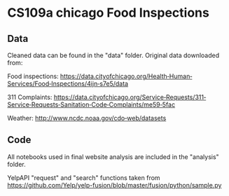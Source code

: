 # CS109a chicago Food Inspections

## Data
Cleaned data can be found in the "data" folder.
Original data downloaded from:

  Food inspections: https://data.cityofchicago.org/Health‐Human‐Services/Food‐Inspections/4ijn‐s7e5/data
  
  311 Complaints: https://data.cityofchicago.org/Service‐Requests/311‐Service‐Requests‐Sanitation‐Code‐Complaints/me59‐5fac
  
  Weather: http://www.ncdc.noaa.gov/cdo‐web/datasets
  
## Code
All notebooks used in final website analysis are included in the "analysis" folder.

YelpAPI "request" and "search" functions taken from https://github.com/Yelp/yelp-fusion/blob/master/fusion/python/sample.py
